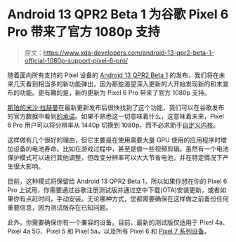 # Android 13 QPR2 Beta 1 为谷歌 Pixel 6 Pro 带来了官方 1080p 支持

> 原文：<https://www.xda-developers.com/android-13-qpr2-beta-1-official-1080p-support-pixel-6-pro/>

随着面向所有支持的 Pixel 设备的 [Android 13 QPR2 Beta 1](https://www.xda-developers.com/android-13-qpr2-beta-1-pixel-devices/) 的发布，我们将在未来几天看到相当多的新功能弹出，因为那些渴望深入更新的人开始发现新的和未宣布的功能。更有趣的是，新的更新为 Pixel 6 Pro 带来了官方 1080p 支持。

[斯珀的米沙·拉赫曼](https://twitter.com/MishaalRahman/status/1602458158269612033)在最新更新发布后很快找到了这个功能，我们可以在谷歌发布的官方数据中看到[的承诺](https://android.googlesource.com/kernel/google-modules/display/+/b4bd65659595b2a44e224915a441e49aa50f5b95)。如果不熟悉这一切意味着什么，这意味着未来，Pixel 6 Pro 用户可以将分辨率从 1440p 切换到 1080p，而不必求助于[自定义内核](https://www.xda-developers.com/google-pixel-6-and-pixel-6-pro-gain-1080p-support-with-android-13/)。

这样做有几个很好的理由，但它主要是在使用需要大量 GPU 使用的应用程序时增加设备的电池寿命。比如在游戏过程中，甚至是做一些视频剪辑。虽然有一个电池保护模式可以进行其他调整，但改变分辨率可以大大节省电池，并在特定情况下产生很大影响。

目前，这种模式将保留给 Android 13 QPR2 Beta 1，所以如果你想在你的 Pixel 6 Pro 上试用，你需要通过谷歌注册测试版并通过空中下载(OTA)安装更新，或者如果你有点赶时间，手动安装。无论哪种方式，您都需要确保在这样做之前备份任何重要信息，因为测试版存在已知问题。

此外，你需要确保你有一个兼容的设备。目前，最新的测试版仅适用于 Pixel 4a、Pixel 4a 5G、Pixel 5 和 Pixel 5a，以及所有 Pixel 6 和 [Pixel 7 系列设备](https://www.xda-developers.com/google-pixel-7-vs-google-pixel-7-pro/)。